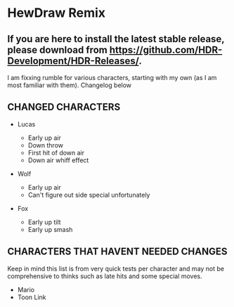 # HewDraw Remix

## If you are here to install the latest stable release, please download from https://github.com/HDR-Development/HDR-Releases/.

I am fixxing rumble for various characters, starting with my own (as I am most familiar with them). Changelog below

## CHANGED CHARACTERS

- Lucas
  - Early up air
  - Down throw
  - First hit of down air
  - Down air whiff effect

- Wolf
  - Early up air
  - Can't figure out side special unfortunately

- Fox
  - Early up tilt
  - Early up smash

## CHARACTERS THAT HAVENT NEEDED CHANGES

Keep in mind this list is from very quick tests per character and may not be comprehensive to thinks such as late hits and some special moves.

- Mario
- Toon Link
